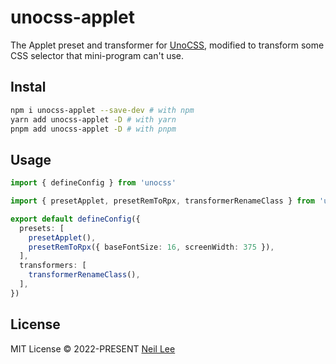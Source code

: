 # unocss-applet

The Applet preset and transformer for [UnoCSS](https://github.com/unocss/unocss), modified to transform some CSS selector that mini-program can't use.

## Instal

```bash
npm i unocss-applet --save-dev # with npm
yarn add unocss-applet -D # with yarn
pnpm add unocss-applet -D # with pnpm
```

## Usage

```ts
import { defineConfig } from 'unocss'

import { presetApplet, presetRemToRpx, transformerRenameClass } from 'unocss-applet'

export default defineConfig({
  presets: [
    presetApplet(),
    presetRemToRpx({ baseFontSize: 16, screenWidth: 375 }),
  ],
  transformers: [
    transformerRenameClass(),
  ],
})
```

## License

MIT License &copy; 2022-PRESENT [Neil Lee](https://github.com/zguolee)

